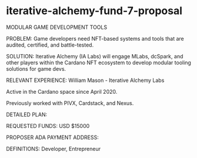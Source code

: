 # iterative-alchemy-fund-7-proposal
MODULAR GAME DEVELOPMENT TOOLS


PROBLEM:
Game developers need NFT-based systems and tools that are audited, certified, and battle-tested.


SOLUTION:
Iterative Alchemy (IA Labs) will engage MLabs, dcSpark, and other players within the Cardano NFT ecosystem to develop modular tooling solutions for game devs.


RELEVANT EXPERIENCE:
William Mason - Iterative Alchemy Labs

Active in the Cardano space since April 2020. 

Previously worked with PIVX, Cardstack, and Nexus.


DETAILED PLAN:


REQUESTED FUNDS:
USD $15000


PROPOSER ADA PAYMENT ADDRESS:
<hidden>


DEFINITIONS:
Developer, Entrepreneur
